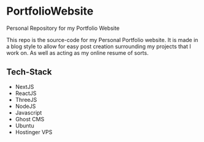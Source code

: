 # PortfolioWebsite
 Personal Repository for my Portfolio Website

This repo is the source-code for my Personal Portfolio website. It is made in a blog style to allow for easy post creation surrounding my projects that I work on. As well as acting as my online resume of sorts.

## Tech-Stack

- NextJS
- ReactJS
- ThreeJS
- NodeJS
- Javascript
- Ghost CMS
- Ubuntu
- Hostinger VPS
